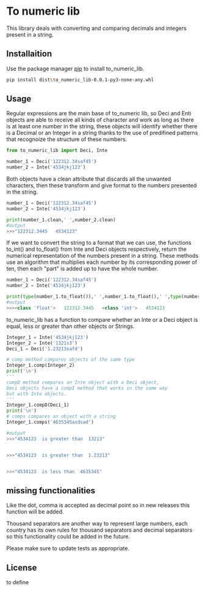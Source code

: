 # To numeric lib
This library deals with converting and comparing decimals and integers present in a string.

## Installaition
Use the package manager [pip](https://pip.pypa.io/en/stable/) to install to_numeric_lib.

```bash
pip install dist\to_numeric_lib-0.0.1-py3-none-any.whl
```

## Usage
Regular expressions are the main base of to_numeric lib, so Deci and Enti objects are able to  receive all kinds of character and work as long as there is at least one number in the string, these objects will identify whether there is a Decimal or an Integer in a string thanks to the use of predifined patterns that recognoize the structure of these numbers.

```python
from to_numeric_lib import Deci, Inte

number_1 = Deci('122312.34saf45')
number_2 = Inte('4534jkj123')
```
Both objects have a clean attribute that discards all the unwanted characters, then these transform and give format to the numbers presented in the string.
```python
number_1 = Deci('122312.34saf45')
number_2 = Inte('4534jkj123')

print(number_1.clean,' ',number_2.clean)
#output
>>>"122312.3445   4534123"
```
If we want to convert the string to a format that we can use, the functions to_int() and to_float() from Inte and Deci objects respectively, return the numerical representation of the numbers present in a string. These methods use an algorithm that multiplies each number by its corresponding power of ten, then each "part" is added up to have the whole number.

```python
number_1 = Deci('122312.34saf45')
number_2 = Inte('4534jkj123')

print(type(number_1.to_float()),' ',number_1.to_float(),' ',type(number_2.to_int()),' ',number_2.to_int())
#output
>>><class 'float'>   122312.3445   <class 'int'>   4534123
```
to_numeric_lib has a function to compare whether an Inte or a Deci object is equal, less or greater than other objects or Strings.

```python
Integer_1 = Inte('4534jkj123')
Integer_2 = Inte('1321s3')
Deci_1 = Deci('1.23213safd')

# comp method compares objects of the same type
Integer_1.comp(Integer_2)
print('\n')
'''
compD method compares an Inte object with a Deci object,
Deci objects have a compI method that works in the same way
but with Inte objects.
'''
Integer_1.compD(Deci_1)
print('\n')
# comps compares an object with a string
Integer_1.comps('4635345asdsad')

#output
>>>"4534123  is greater than  13213"


>>>"4534123  is greater than  1.23213"


>>>"4534123  is less than  4635345"
```
## missing functionalities
Like the dot, comma is accepted as decimal point so in new releases this function will be added.

Thousand separators are another way to represent large numbers, each country has its own rules for thousand separators and decimal separators so this functionality could be added in the future.

Please make sure to update tests as appropriate.

## License
to define
